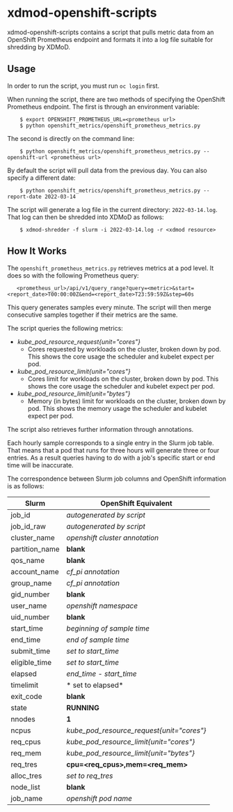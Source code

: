 # xdmod-openshift-scripts

xdmod-openshift-scripts contains a script that pulls metric data from an OpenShift Prometheus
endpoint and formats it into a log file suitable for shredding by XDMoD.

## Usage

In order to run the script, you must run `oc login` first.

When running the script, there are two methods of specifying the OpenShift Prometheus
endpoint. The first is through an environment variable:

```
    $ export OPENSHIFT_PROMETHEUS_URL=<prometheus url>
    $ python openshift_metrics/openshift_prometheus_metrics.py 
```

The second is directly on the command line:

```
    $ python openshift_metrics/openshift_prometheus_metrics.py --openshift-url <prometheus url>
```

By default the script will pull data from the previous day. You can also specify a different
date:

```
    $ python openshift_metrics/openshift_prometheus_metrics.py --report-date 2022-03-14
```

The script will generate a log file in the current directory: `2022-03-14.log`. That log can
then be shredded into XDMoD as follows:

```
    $ xdmod-shredder -f slurm -i 2022-03-14.log -r <xdmod resource>
```

## How It Works

The `openshift_prometheus_metrics.py` retrieves metrics at a pod level. It does so with the
following Prometheus query:

```
   <prometheus_url>/api/v1/query_range?query=<metric>&start=<report_date>T00:00:00Z&end=<report_date>T23:59:59Z&step=60s
```

This query generates samples every minute. The script will then merge consecutive samples
together if their metrics are the same.

The script queries the following metrics:

* *kube_pod_resource_request{unit="cores"}*
   * Cores requested by workloads on the cluster, broken down by pod. This shows the core usage the scheduler and kubelet expect per pod.
* *kube_pod_resource_limit{unit="cores"}*
   * Cores limit for workloads on the cluster, broken down by pod. This shows the core usage the scheduler and kubelet expect per pod.
* *kube_pod_resource_limit{unit="bytes"}*
   * Memory (in bytes) limit for workloads on the cluster, broken down by pod. This shows the memory usage the scheduler and kubelet expect per pod.

The script also retrieves further information through annotations.

Each hourly sample corresponds to a single entry in the Slurm job table.
That means that a pod that runs for three hours will generate three or four
entries. As a result queries having to do with a job's specific start or end
time will be inaccurate.

The correspondence between Slurm job columns and OpenShift information is
as follows:


| Slurm          | OpenShift Equivalent                                     |
|----------------|----------------------------------------------------------|
| job_id         | *autogenerated by script*                                |
| job_id_raw     | *autogenerated by script*                                |
| cluster_name   | *openshift cluster annotation*                           |
| partition_name | **blank**                                                |
| qos_name       | **blank**                                                |
| account_name   | *cf_pi annotation*                                       |
| group_name     | *cf_pi annotation*                                       |
| gid_number     | **blank**                                                |
| user_name      | *openshift namespace*                                    |
| uid_number     | **blank**                                                |
| start_time     | *beginning of sample time*                               |
| end_time       | *end of sample time*                                     |
| submit_time    | *set to start_time*                                      |
| eligible_time  | *set to start_time*                                      |
| elapsed        | *end_time - start_time*                                  |
| timelimit      | * set to elapsed*                                        |
| exit_code      | **blank**                                                |
| state          | **RUNNING**                                              |
| nnodes         | **1**                                                    |
| ncpus          | *kube_pod_resource_request{unit="cores"}*                |
| req_cpus       | *kube_pod_resource_limit{unit="cores"}*                  |
| req_mem        | *kube_pod_resource_limit{unit="bytes"}*                  |
| req_tres       | **cpu=<req_cpus>,mem=<req_mem>**                         |
| alloc_tres     | *set to req_tres*                                        |
| node_list      | **blank**                                                |
| job_name       | *openshift pod name*                                     |

